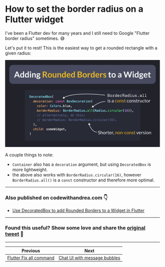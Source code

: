 # How to set the border radius on a Flutter widget

I've been a Flutter dev for many years and I still need to Google "Flutter border radius" sometimes. 😅

Let's put it to rest! This is the easiest way to get a rounded rectangle with a given radius:

![](007.png)

<!--
DecoratedBox(
  decoration: const BoxDecoration(
    color: Colors.blue,
    borderRadius: BorderRadius.all(Radius.circular(16)),
    // alternatively, do this:
    // borderRadius: BorderRadius.circular(16),
  ),
  child: someWidget,
)
-->

A couple things to note:

- `Container` also has a `decoration` argument, but using `DecoratedBox` is more lightweight.
- the above also works with `BorderRadius.circular(16)`, however `BorderRadius.all()` is a `const` constructor and therefore more optimal.

---

### Also published on codewithandrea.com 👇

- [Use DecoratedBox to add Rounded Borders to a Widget in Flutter](https://codewithandrea.com/tips/rounded-border-widget-flutter/)

---


### Found this useful? Show some love and share the [original tweet](https://twitter.com/biz84/status/1437111434656329730) 🙏

---

| Previous | Next |
| -------- | ---- |
| [Flutter Fix all command](../0006-flutter-fix-all-command/index.md) | [Chat UI with message bubbles](../0008-chat-ui-with-message-bubbles/index.md) |

<!-- TODO:UPDATE -->
<!-- TWITTER|https://twitter.com/biz84/status/1437111434656329730 -->